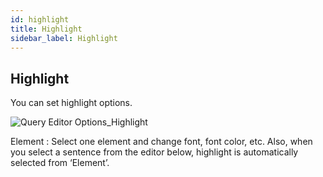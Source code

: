 ```yaml
---
id: highlight
title: Highlight
sidebar_label: Highlight
---
```


## Highlight

You can set highlight options.

![Query Editor Options_Highlight](https://s3.ap-northeast-2.amazonaws.com/sqlgate-manual-content/0D2FFF8FB796E99C65ECE37781834C9E.jpg)

Element : Select one element and change font, font color, etc. Also, when you select a sentence from the editor below, highlight is automatically selected from ‘Element’.